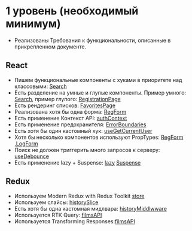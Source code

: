 # 1 уровень (необходимый минимум)
* Реализованы Требования к функциональности, описанные в прикрепленном документе.

## React
* Пишем функциональные компоненты c хуками в приоритете над классовыми: [Search](./src/components/Search/Search.jsx)
* Есть разделение на умные и глупые компоненты. Пример умного: [Search](./src/components/Search/Search.jsx), пример глупого: [RegistrationPage](./src/pages/RegistrationPage/RegistrationPage.jsx)
* Есть рендеринг списков: [FavoritesPage](./src/pages/FavoritePage/FavoritesPage.jsx)
* Реализована хотя бы одна форма: [RegForm](./src/components/Registration/RegForm.jsx)
* Есть применение Контекст API: [authContext](./src/store/authObserver.jsx)
* Есть применение предохранителя: [ErrorBoundaries](./src/components/ErrorBoundary/ErrorBoundary.jsx)
* Есть хотя бы один кастомный хук: [useGetCurrentUser](./src/hooks/useGetCurrentUser.js)
* Хотя бы несколько компонентов используют PropTypes:  [RegForm](./src/components/Registration/RegForm.jsx) ,[LogForm](./src/components//Login/LogForm.jsx)
* Поиск не должен триггерить много запросов к серверу:  [useDebounce](./src/hooks/useDebounce.js)
* Есть применение lazy + Suspense: [lazy](./src/components/AppWrapper/componentGenerator.jsx) [Suspense](./src/components//AppWrapper/AppWrapper.jsx)

## Redux
* Используем Modern Redux with Redux Toolkit [store](./src/store/store.jsx)
* Используем слайсы: [historySlice](./src/store/slices/historyReducer.jsx)
* Есть хотя бы одна кастомная мидлвара: [historyMiddlwware](./src/store/middlewares/historyMiddleware.jsx)
* Используется RTK Query: [filmsAPI](./src/store/API/films.jsx)
* Используется Transforming Responses:[filmsAPI](./src/store/API/films.jsx)
